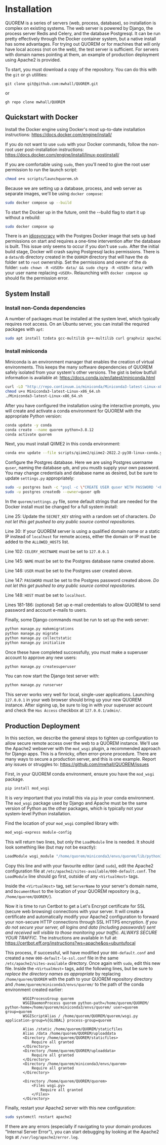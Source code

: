 # Installation

QUOREM is a series of servers (web, process, database), so installation is complex on existing systems. The web server is powered by Django, the process server Redis and Celery, and the database Postgresql. It can be run pretty effectively through the Docker container system, but a native install has some advantages. For trying out QUOREM or for machines that will only have local access (not on the web), the test server is sufficient. For servers with domain names pointing at them, an example of production deployment using Apache2 is provided.

To start, you must download a copy of the repository. You can do this with the `git` or `gh` utilities:

```
git clone git@github.com:mwhall/QUOREM.git
```

or

```
gh repo clone mwhall/QUOREM
```

## Quickstart with Docker

Install the Docker engine using Docker's most up-to-date installation instructions: https://docs.docker.com/engine/install/

If you do not want to use `sudo` with your Docker commands, follow the non-root user post-installation instructions: https://docs.docker.com/engine/install/linux-postinstall/

If you are comfortable using `sudo`, then you'll need to give the root user permission to run the launch script:

```bash
chmod o+x scripts/launchquorem.sh
```

Because we are setting up a database, process, and web server as separate images, we'll be using `docker compose`:

```bash
sudo docker compose up --build
```

To start the Docker up in the future, omit the --build flag to start it up without a rebuild:

```bash
sudo docker compose up
```

There is an [idiosyncracy](https://github.com/docker-library/docs/blob/master/postgres/README.md#arbitrary---user-notes) with the Postgres Docker image that sets up bad permissions on start and requires a one-time intervention after the database is built. This issue only seems to occur if you don't use `sudo`. After the initial build stage, Docker will crash saying Postgresql lacks permissions. There is a `data/db` directory created in the `QUOREM` directory that will have the `db` folder set to `root` ownership. Set the permissions and owner of the `db` folder: `sudo chown -R <USER> data/ && sudo chgrp -R <USER> data/` with your user name replacing `<USER>`. Relaunching with `docker compose up` should fix the permission error.

## System Install

### Install non-Conda dependencies

A number of packages must be installed at the system level, which typically requires root access. On an Ubuntu server, you can install the required packages with `apt`:

```bash
sudo apt install tzdata gcc-multilib g++-multilib curl graphviz apache2 apache2-dev postgresql celery redis-server
```

### Install miniconda

Miniconda is an environment manager that enables the creation of virtual environments. This keeps the many software dependencies of QUOREM safely isolated from your system's other versions. The gist is below butfull information is available at: https://docs.conda.io/en/latest/miniconda.html

```bash
curl -LO "http://repo.continuum.io/miniconda/Miniconda3-latest-Linux-x86_64.sh"
chmod u+x Miniconda3-latest-Linux-x86_64.sh
./Miniconda3-latest-Linux-x86_64.sh
```
After you have configured the installation using the interactive prompts, you will create and activate a conda environment for QUOREM with the appropriate Python version:

```bash
conda update -y conda
conda create --name quorem python=3.8.12
conda activate quorem
```

Next, you must install QIIME2 in this conda environment:

```bash
conda env update --file scripts/qiime2/qiime2-2022.2-py38-linux-conda.yml
```

Configure the Postgres database. Here we are using Postgres username `quser`, naming the database `qdb`, and you mustb supply your own password. You may change credentials and database name as desired, but be sure to update `settings.py` appropriately:

```bash
sudo -u postgres bash -c "psql -c \"CREATE USER quser WITH PASSWORD '<PASSWORD>';\""
sudo -u postgres createdb --owner=quser qdb
```

In the `quorem/settings.py` file, some default strings that are needed for the Docker install must be changed for a full system install:

Line 25: Update the `SECRET_KEY` string with a random set of characters. *Do not let this get pushed to any public source control repositories.*

Line 30: If your QUOREM server is using a qualified domain name or a static IP instead of `localhost` for remote access, either the domain or IP must be added to the `ALLOWED_HOSTS` list.

Line 102: `CELERY_HOSTNAME` must be set to `127.0.0.1`

Line 145: `NAME` must be set to the Postgres database name created above.

Line 146: `USER` must be set to the Postgres user created above.

Line 147: `PASSWORD` must be set to the Postgres password created above. *Do not let this get pushed to any public source control repositories.*

Line 148: `HOST` must be set to `localhost`.

Lines 181-186: (optional) Set up e-mail credentials to allow QUOREM to send password and account e-mails to users.

Finally, some Django commands must be run to set up the web server:

```bash
python manage.py makemigrations
python manage.py migrate
python manage.py collectstatic
python manage.py initialize
```

Once these have completed successfully, you must make a superuser account to approve any new users:

```bash
python manage.py createsuperuser
```

You can now start the Django test server with:

```bash
python manage.py runserver
```

This server works very well for local, single-user applications. Launching `127.0.0.1` in your web browser should bring up your new QUOREM instance. After signing up, be sure to log in with your superuser account and check the `Has Access` checkbox at `127.0.0.1/admin/`.

## Production Deployment

In this section, we describe the general steps to tighten up configuration to allow secure remote access over the web to a QUOREM instance. We'll use the Apache2 webserver with the `mod_wsgi` plugin, a recommended approach for Django apps. This is a finnicky, often error-prone procedure. There are many ways to secure a production server, and this is one example. Report any issues or struggles to: https://github.com/mwhall/QUOREM/issues

First, in your QUOREM conda environment, ensure you have the `mod_wsgi` package.

```bash
pip install mod_wsgi
```

It is _very_ important that you install this via `pip` in your conda environment. The `mod_wsgi` package used by Django and Apache must be the same version of Python as the other packages, which is typically not your system-level Python installation.

Find the location of your `mod_wsgi` compiled library with:

```bash
mod_wsgi-express module-config
```

This will return two lines, but only the `LoadModule` line is needed. It should look something like (but may not be exactly):

```bash
LoadModule wsgi_module "/home/quorem/miniconda3/envs/quorem/lib/python3.8/site-packages/mod_wsgi/server/mod_wsgi-py38.cpython-38-x86_64-linux-gnu.so"
```

Copy this line and with your favourite editor (and `sudo`), edit the Apache2 configuration file at `/etc/apache2/sites-available/000-default.conf`. The `LoadModule` line should go first, outside of any `<VirtualHost>` tags.

Inside the `<VirtualHost>` tag, set `ServerName` to your server's domain name, and `DocumentRoot` to the location of your QUOREM repository (e.g., `/home/quorem/QUOREM/`).

Now it is time to run Certbot to get a Let's Encrypt certificate for SSL (secure web browsing) connections with your server. It will create a certificate and automatically modify your Apache2 configuration to forward your non-secure HTTP connections through SSL HTTPS encryption. *If you do not secure your server, all logins and data (including passwords!) sent and received will visible to those monitoring your traffic. ALWAYS SECURE YOUR TRAFFIC.* The instructions are available in full at: https://certbot.eff.org/instructions?ws=apache&os=ubuntufocal

This process, if successful, will have modified your `000-default.conf` and created a new `000-default-le-ssl.conf` file in the same `/etc/apache2/sites-available` directory. Once again with `sudo`, edit this new file. Inside the `<VirtualHost>` tags, add the following lines, but be sure to *replace the directory names as appropriate* by replacing `/home/quorem/QUOREM` with the path to your QUOREM repository directory and `/home/quorem/miniconda3/envs/quorem/` to the path of the conda environment created earlier:

```
        WSGIProcessGroup quorem
        WSGIDaemonProcess quorem python-path=/home/quorem/QUOREM/ python-home=/home/quorem/miniconda3/envs/quorem/ user=quorem group=quorem
        WSGIScriptAlias / /home/quorem/QUOREM/quorem/wsgi.py application-group=%{GLOBAL} process-group=quorem

        Alias /static /home/quorem/QUOREM/staticfiles
        Alias /data /home/quorem/QUOREM/uploaddata
        <Directory /home/quorem/QUOREM/staticfiles>
            Require all granted
        </Directory>
        <Directory /home/quorem/QUOREM/uploaddata>
            Require all granted
        </Directory>
        <Directory /home/quorem/miniconda3/envs/quorem>
            Require all granted
        </Directory>

        <Directory /home/quorem/QUOREM/quorem>
            <Files wsgi.py>
                Require all granted
            </Files>
        </Directory>
```

Finally, restart your Apache2 server with this new configuration:

```bash
sudo systemctl restart apache2
```

If there are any errors (especially if navigating to your domain produces "Internal Server Error"), you can start debugging by looking at the Apache2 logs at `/var/log/apache2/error.log`.
